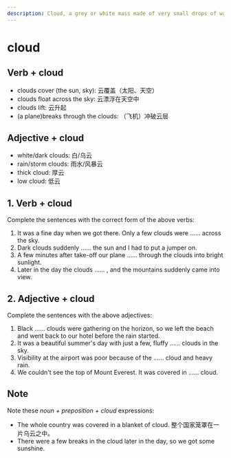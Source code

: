 ```yaml
---
description: Cloud, a grey or white mass made of very small drops of water, that floats in the sky. (云；云朵)
---
```


# cloud

## Verb + cloud

- clouds cover (the sun, sky): 云覆盖（太阳、天空）
- clouds float across the sky: 云漂浮在天空中
- clouds lift: 云升起
- (a plane)breaks through the clouds: （飞机）冲破云层

## Adjective + cloud

- white/dark clouds: 白/乌云
- rain/storm clouds: 雨水/风暴云
- thick cloud: 厚云
- low cloud: 低云

## 1. Verb + cloud

Complete the sentences with the correct form of the above verbs:

1. It was a fine day when we got there. Only a few clouds were ...... across the sky.
2. Dark clouds suddenly ...... the sun and I had to put a jumper on.
3. A few minutes after take-off our plane ...... through the clouds into bright sunlight.
4. Later in the day the clouds ...... , and the mountains suddenly came into view.

## 2. Adjective + cloud

Complete the sentences with the above adjectives:

1. Black ...... clouds were gathering on the horizon, so we left the beach and went back to our hotel before the rain started.
2. It was a beautiful summer's day with just a few, fluffy ...... clouds in the sky.
3. Visibility at the airport was poor because of the ...... cloud and heavy rain.
4. We couldn't see the top of Mount Everest. It was covered in ...... cloud.

## Note

Note these *noun + preposition + cloud* expressions:

- The whole country was covered in a blanket of cloud. 整个国家笼罩在一片乌云之中。
- There were a few breaks in the cloud later in the day, so we got some sunshine.
